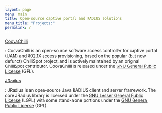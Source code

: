```yaml
---
layout: page
menu: main
title: Open-source captive portal and RADIUS solutions
menu_title: "Projects:"
permalink: /
---
```


[CoovaChilli](/CoovaChilli)

: CoovaChilli is an open-source software access controller for captive portal (UAM) and 802.1X access provisioning, based on the popular (but now defunct) ChilliSpot project, and is actively maintained by an original ChilliSpot contributor. CoovaChilli is released under the [GNU General Public License](http://www.gnu.org/licenses/gpl.html) (GPL). 


[JRadius](/JRadius)

: JRadius is an open-source Java RADIUS client and server framework. The core JRadius library is licensed under the [GNU Lesser General Public License](http://www.gnu.org/licenses/lgpl.html) (LGPL) with some stand-alone portions under the [GNU General Public License](http://www.gnu.org/licenses/gpl.html) (GPL). 


<!--
[CoovaAP](/CoovaAP)

: CoovaAP is an [OpenWrt](http://www.openwrt.org/)-based firmware designed especially for HotSpots. It comes with the [CoovaChilli](/CoovaChilli) access controller built-in and makes it easily configurable.


[CoovaAX](https://play.google.com/store/apps/details?id=com.coova.android)

: CoovaAX is a Wi-Fi hotspot utility for Android. Use it to login to captive portal hotspot networks using the WISPr XML method of authentication. Also use it to log the scanned signals along with GPS location information for display on a map. Optionally have the app auto-login to known networks. Supports WISPr 1.0 and 2.0 using EAP-TTLS/PAP or EAP-MD5.
-->
